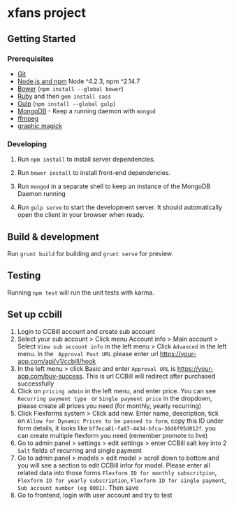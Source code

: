 # xfans project

## Getting Started

### Prerequisites

- [Git](https://git-scm.com/)
- [Node.js and npm](nodejs.org) Node ^4.2.3, npm ^2.14.7
- [Bower](bower.io) (`npm install --global bower`)
- [Ruby](https://www.ruby-lang.org) and then `gem install sass`
- [Gulp](http://gulpjs.com/) (`npm install --global gulp`)
- [MongoDB](https://www.mongodb.org/) - Keep a running daemon with `mongod`
- [ffmpeg](https://ffmpeg.org/)
- [graphic magick](http://www.graphicsmagick.org/)

### Developing

1. Run `npm install` to install server dependencies.

2. Run `bower install` to install front-end dependencies.

3. Run `mongod` in a separate shell to keep an instance of the MongoDB Daemon running

4. Run `gulp serve` to start the development server. It should automatically open the client in your browser when ready.

## Build & development

Run `grunt build` for building and `grunt serve` for preview.

## Testing

Running `npm test` will run the unit tests with karma.


## Set up ccbill
1. Login to CCBill account and create sub account
2. Select your sub account > Click menu Account info > Main account > Select `View sub account info` in the left menu > Click `Advanced` in the left menu. In the ` Approval Post URL` please enter url https://your-app.com/api/v1/ccbill/hook
3. In the left menu > click Basic and enter `Approval URL` is https://your-app.com/buy-success. This is url CCBill will redirect after purchased successfully
4. Click on `pricing admin` in the left menu, and enter price. You can see `Recurring payment type ` or `Single payment price` in the dropdown, please create all prices you need (for monthly, yearly recurring)
5. Click Flexforms system > Click add new. Enter name, description, tick on `Allow for Dynamic Prices to be passed to form`, copy this ID under form details, it looks like `bf7eca81-fa87-4434-bfca-36d6f95d012f`. you can create multiple flexform you need (remember promote to live)
6. Go to admin panel > settings > edit settings > enter CCBill salt key into 2 `Salt` fields of recurring and single payment
7. Go to admin panel > models > edit model > scroll down to bottom and you will see a section to edit CCBill infor for model. Please enter all related data into those forms `Flexform ID for monthly subscritpion`, `Flexform ID for yearly subscription`, `Flexform ID for single payment`, `Sub account number (eg 0001)`. Then save
8. Go to frontend, login with user account and try to test
